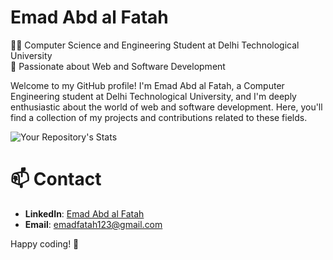 # Emad Abd al Fatah

👨‍🎓 Computer Science and Engineering Student at Delhi Technological University  
🚀 Passionate about Web and Software Development

Welcome to my GitHub profile! I'm Emad Abd al Fatah, a Computer Engineering student at Delhi Technological University, and I'm deeply enthusiastic about the world of web and software development.
Here, you'll find a collection of my projects and contributions related to these fields.

![Your Repository's Stats](https://github-readme-stats.vercel.app/api/top-langs/?username=Emad-Almagedy&theme=blue-green)


# 📫 Contact

- **LinkedIn**: [Emad Abd al Fatah]([https://www.linkedin.com/in/emad-abd-al-fatah/](https://in.linkedin.com/in/emad-abd-al-fatah-kaid-b530b627b))
- **Email**: emadfatah123@gmail.com


Happy coding! 🚀
